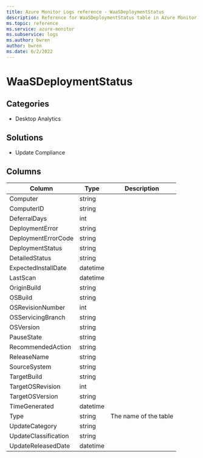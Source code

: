 ```yaml
---
title: Azure Monitor Logs reference - WaaSDeploymentStatus
description: Reference for WaaSDeploymentStatus table in Azure Monitor Logs.
ms.topic: reference
ms.service: azure-monitor
ms.subservice: logs
ms.author: bwren
author: bwren
ms.date: 6/2/2022
---
```


# WaaSDeploymentStatus

 

## Categories

- Desktop Analytics
## Solutions

- Update Compliance




## Columns

| Column | Type | Description |
| --- | --- | --- |
| Computer | string |  |
| ComputerID | string |  |
| DeferralDays | int |  |
| DeploymentError | string |  |
| DeploymentErrorCode | string |  |
| DeploymentStatus | string |  |
| DetailedStatus | string |  |
| ExpectedInstallDate | datetime |  |
| LastScan | datetime |  |
| OriginBuild | string |  |
| OSBuild | string |  |
| OSRevisionNumber | int |  |
| OSServicingBranch | string |  |
| OSVersion | string |  |
| PauseState | string |  |
| RecommendedAction | string |  |
| ReleaseName | string |  |
| SourceSystem | string |  |
| TargetBuild | string |  |
| TargetOSRevision | int |  |
| TargetOSVersion | string |  |
| TimeGenerated | datetime |  |
| Type | string | The name of the table |
| UpdateCategory | string |  |
| UpdateClassification | string |  |
| UpdateReleasedDate | datetime |  |
